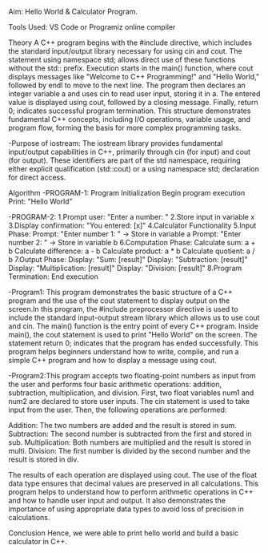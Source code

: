 Aim: Hello World & Calculator Program.

Tools Used: VS Code or Programiz online compiler

Theory
A C++ program begins with the #include directive, which includes the standard input/output library necessary for using cin and cout. The statement using namespace std; allows direct use of these functions without the std:: prefix. Execution starts in the main() function, where cout displays messages like "Welcome to C++ Programming!" and "Hello World," followed by endl to move to the next line. The program then declares an integer variable a and uses cin to read user input, storing it in a. The entered value is displayed using cout, followed by a closing message. Finally, return 0; indicates successful program termination. This structure demonstrates fundamental C++ concepts, including I/O operations, variable usage, and program flow, forming the basis for more complex programming tasks.

-Purpose of iostream: The iostream library provides fundamental input/output capabilities in C++, primarily through cin (for input) and cout (for output). These identifiers are part of the std namespace, requiring either explicit qualification (std::cout) or a using namespace std; declaration for direct access.

Algorithm
-PROGRAM-1:
Program Initialization
Begin program execution
Print: "Hello World"

-PROGRAM-2: 
1.Prompt user: "Enter a number: " 
2.Store input in variable x 
3.Display confirmation: "You entered: [x]"
4.Calculator Functionality
5.Input Phase: Prompt: "Enter number 1: " → Store in variable a Prompt: "Enter number 2: " → Store in variable b
6.Computation Phase: Calculate sum: a + b Calculate difference: a - b Calculate product: a * b Calculate quotient: a / b
7.Output Phase: Display: "Sum: [result]" Display: "Subtraction: [result]" Display: "Multiplication: [result]" Display: "Division: [result]"
8.Program Termination: End execution

-Program1: This program demonstrates the basic structure of a C++ program and the use of the cout statement to display output on the screen.In this program, the #include preprocessor directive is used to include the standard input-output stream library which allows us to use cout and cin. The main() function is the entry point of every C++ program. Inside main(), the cout statement is used to print "Hello World" on the screen. The statement return 0; indicates that the program has ended successfully. This program helps beginners understand how to write, compile, and run a simple C++ program and how to display a message using cout.

-Program2:This program accepts two floating-point numbers as input from the user and performs four basic arithmetic operations: addition, subtraction, multiplication, and division. First, two float variables num1 and num2 are declared to store user inputs. The cin statement is used to take input from the user. Then, the following operations are performed:

Addition: The two numbers are added and the result is stored in sum. Subtraction: The second number is subtracted from the first and stored in sub. Multiplication: Both numbers are multiplied and the result is stored in multi. Division: The first number is divided by the second number and the result is stored in div.

The results of each operation are displayed using cout. The use of the float data type ensures that decimal values are preserved in all calculations. This program helps to understand how to perform arithmetic operations in C++ and how to handle user input and output. It also demonstrates the importance of using appropriate data types to avoid loss of precision in calculations.

Conclusion
Hence, we were able to print hello world and build a basic calculator in C++.
